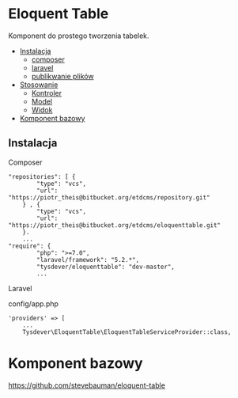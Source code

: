 # Eloquent Table

Komponent do prostego tworzenia tabelek.

* [Instalacja](#Instalacja_7)
    - [composer](#installation)
    - [laravel](#installation)
    - [publikwanie plików](#installation)
* [Stosowanie](#Stosowanie)
    - [Kontroler](#installation)
    - [Model](#installation)
    - [Widok](#installation)
* [Komponent bazowy](#Komponent_bazowy_38)

## Instalacja

Composer

```
"repositories": [ {
        "type": "vcs",
        "url": "https://piotr_theis@bitbucket.org/etdcms/repository.git"
    } , {
        "type": "vcs",
        "url": "https://piotr_theis@bitbucket.org/etdcms/eloquenttable.git"
    }.
    ...
"require": {
        "php": ">=7.0",
        "laravel/framework": "5.2.*",
        "tysdever/eloquenttable": "dev-master",
        ...
```

Laravel

config/app.php
```
'providers' => [
    ...
    Tysdever\EloquentTable\EloquentTableServiceProvider::class,
```



# Komponent bazowy

https://github.com/stevebauman/eloquent-table